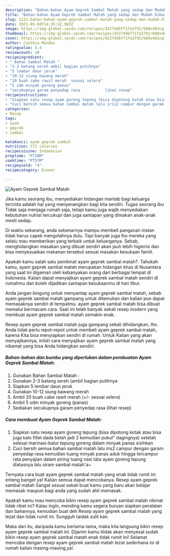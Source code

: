 ```yaml
---
description: "Bahan-bahan Ayam Geprek Sambal Matah yang sedap dan Mudah Dibuat"
title: "Bahan-bahan Ayam Geprek Sambal Matah yang sedap dan Mudah Dibuat"
slug: 1231-bahan-bahan-ayam-geprek-sambal-matah-yang-sedap-dan-mudah-dibuat
date: 2021-05-04T14:35:52.963Z
image: https://img-global.cpcdn.com/recipes/d2274dbff1fa3792/680x482cq70/ayam-geprek-sambal-matah-foto-resep-utama.jpg
thumbnail: https://img-global.cpcdn.com/recipes/d2274dbff1fa3792/680x482cq70/ayam-geprek-sambal-matah-foto-resep-utama.jpg
cover: https://img-global.cpcdn.com/recipes/d2274dbff1fa3792/680x482cq70/ayam-geprek-sambal-matah-foto-resep-utama.jpg
author: Cynthia Mendez
ratingvalue: 4.4
reviewcount: 10
recipeingredient:
- " Bahan Sambal Matah "
- "2-3 batang sereh ambil bagian putihnya"
- "5 lembar daun jeruk"
- "10-12 siung bawang merah"
- "20 buah cabe rawit merah  sesuai selera"
- "5 sdm minyak goreng panas"
- "secukupnya garam penyedap rasa           lihat resep"
recipeinstructions:
- "Siapkan satu resep ayam goreng tepung (bisa dipotong kotak atau bisa juga kalo fillet dada belah jadi 2 kemudian pukul&#34; dagingnya) setelah selesai marinasi-balur tepung goreng dalam minyak panas sisihkan"
- "Cuci bersih semua bahan sambal matah lalu iris2 campur dengan garam penyedap rasa kemudian tuang minyak panas aduk hingga tercampur rata penyajian dalam piring tuang nasi tata ayam goreng tepung diatasnya lalu siram sambal matah&#39;a~"
categories:
- Resep
tags:
- ayam
- geprek
- sambal

katakunci: ayam geprek sambal 
nutrition: 272 calories
recipecuisine: Indonesian
preptime: "PT10M"
cooktime: "PT57M"
recipeyield: "4"
recipecategory: Dinner

---
```



![Ayam Geprek Sambal Matah](https://img-global.cpcdn.com/recipes/d2274dbff1fa3792/680x482cq70/ayam-geprek-sambal-matah-foto-resep-utama.jpg)

Jika kamu seorang ibu, menyediakan hidangan mantab bagi keluarga tercinta adalah hal yang menyenangkan bagi kita sendiri. Tugas seorang ibu Tidak saja menjaga rumah saja, tetapi kamu juga wajib menyediakan kebutuhan nutrisi tercukupi dan juga santapan yang dimakan anak-anak mesti sedap.

Di waktu  sekarang, anda sebenarnya mampu membeli panganan instan tidak harus capek mengolahnya dulu. Tapi banyak juga lho mereka yang selalu mau memberikan yang terbaik untuk keluarganya. Sebab, menghidangkan masakan yang dibuat sendiri akan jauh lebih higienis dan bisa menyesuaikan makanan tersebut sesuai masakan kesukaan famili. 



Apakah kamu salah satu penikmat ayam geprek sambal matah?. Tahukah kamu, ayam geprek sambal matah merupakan hidangan khas di Nusantara yang saat ini digemari oleh kebanyakan orang dari berbagai tempat di Indonesia. Kalian dapat menyajikan ayam geprek sambal matah sendiri di rumahmu dan boleh dijadikan santapan kesukaanmu di hari libur.

Anda jangan bingung untuk menyantap ayam geprek sambal matah, sebab ayam geprek sambal matah gampang untuk ditemukan dan kalian pun dapat memasaknya sendiri di tempatmu. ayam geprek sambal matah bisa dibuat memalui bermacam cara. Saat ini telah banyak sekali resep modern yang membuat ayam geprek sambal matah semakin enak.

Resep ayam geprek sambal matah juga gampang sekali dihidangkan, lho. Anda tidak perlu repot-repot untuk membeli ayam geprek sambal matah, karena Kita bisa menyiapkan sendiri di rumah. Untuk Kalian yang akan menyajikannya, inilah cara menyajikan ayam geprek sambal matah yang nikamat yang bisa Anda hidangkan sendiri.

<!--inarticleads1-->

##### Bahan-bahan dan bumbu yang diperlukan dalam pembuatan Ayam Geprek Sambal Matah:

1. Gunakan  Bahan Sambal Matah :
1. Gunakan 2-3 batang sereh (ambil bagian putihnya
1. Siapkan 5 lembar daun jeruk
1. Gunakan 10-12 siung bawang merah
1. Ambil 20 buah cabe rawit merah (+/- sesuai selera)
1. Ambil 5 sdm minyak goreng (panas)
1. Sediakan secukupnya garam penyedap rasa           (lihat resep)




<!--inarticleads2-->

##### Cara membuat Ayam Geprek Sambal Matah:

1. Siapkan satu resep ayam goreng tepung (bisa dipotong kotak atau bisa juga kalo fillet dada belah jadi 2 kemudian pukul&#34; dagingnya) setelah selesai marinasi-balur tepung goreng dalam minyak panas sisihkan
1. Cuci bersih semua bahan sambal matah lalu iris2 campur dengan garam penyedap rasa kemudian tuang minyak panas aduk hingga tercampur rata penyajian dalam piring tuang nasi tata ayam goreng tepung diatasnya lalu siram sambal matah&#39;a~




Ternyata cara buat ayam geprek sambal matah yang enak tidak rumit ini enteng banget ya! Kalian semua dapat mencobanya. Resep ayam geprek sambal matah Sangat sesuai sekali buat kamu yang baru akan belajar memasak maupun bagi anda yang sudah ahli memasak.

Apakah kamu mau mencoba bikin resep ayam geprek sambal matah nikmat tidak ribet ini? Kalau ingin, mending kamu segera buruan siapkan peralatan dan bahannya, kemudian buat deh Resep ayam geprek sambal matah yang lezat dan tidak rumit ini. Sungguh taidak sulit kan. 

Maka dari itu, daripada kamu berlama-lama, maka kita langsung bikin resep ayam geprek sambal matah ini. Dijamin kamu tiidak akan menyesal sudah bikin resep ayam geprek sambal matah enak tidak rumit ini! Selamat mencoba dengan resep ayam geprek sambal matah lezat sederhana ini di rumah kalian masing-masing,ya!.

